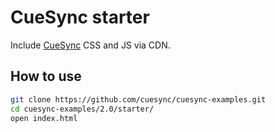 # CueSync starter

Include [CueSync](https://cuesync.github.io) CSS and JS via CDN.

## How to use

```sh
git clone https://github.com/cuesync/cuesync-examples.git
cd cuesync-examples/2.0/starter/
open index.html
```

